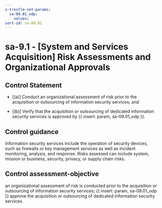 ```yaml
---
x-trestle-set-params:
  sa-09.01_odp:
    values:
sort-id: sa-09.01
---
```


# sa-9.1 - \[System and Services Acquisition\] Risk Assessments and Organizational Approvals

## Control Statement

- \[(a)\] Conduct an organizational assessment of risk prior to the acquisition or outsourcing of information security services; and

- \[(b)\] Verify that the acquisition or outsourcing of dedicated information security services is approved by {{ insert: param, sa-09.01_odp }}.

## Control guidance

Information security services include the operation of security devices, such as firewalls or key management services as well as incident monitoring, analysis, and response. Risks assessed can include system, mission or business, security, privacy, or supply chain risks.

## Control assessment-objective

an organizational assessment of risk is conducted prior to the acquisition or outsourcing of information security services;
{{ insert: param, sa-09.01_odp }} approve the acquisition or outsourcing of dedicated information security services.
